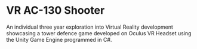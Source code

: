 # VR AC-130 Shooter

An individual three year exploration into Virtual Reality development showcasing a tower defence game developed on Oculus VR Headset using the Unity Game Engine programmed in C#.
